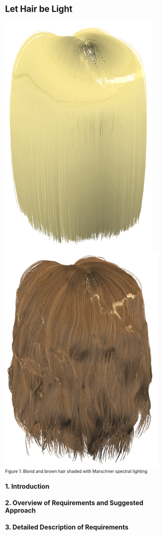# Let Hair be Light
![Image of Blond Hair](./images/blond_hair.png)
![Image of Brown Hair](./images/brown_hair.png)
Figure 1:  Blond and brown hair shaded with Marschner spectral lighting

## 1. Introduction

## 2. Overview of Requirements and Suggested Approach

## 3. Detailed Description of Requirements
